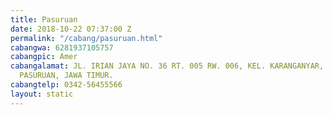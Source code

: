 ```yaml
---
title: Pasuruan
date: 2018-10-22 07:37:00 Z
permalink: "/cabang/pasuruan.html"
cabangwa: 6281937105757
cabangpic: Amer
cabangalamat: JL. IRIAN JAYA NO. 36 RT. 005 RW. 006, KEL. KARANGANYAR, KEC. PANGGUNGREJO,
  PASURUAN, JAWA TIMUR.
cabangtelp: 0342-56455566
layout: static
---
```


